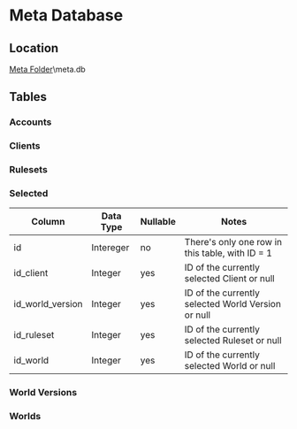 # Meta Database


## Location

[Meta Folder](../../folders/meta-folder/)\\meta.db

## Tables

### Accounts

### Clients

### Rulesets

### Selected

| Column  | Data Type | Nullable | Notes |
| ------- | --------- | -------- | ----- |
| id  | Intereger | no | There's only one row in this table, with ID = 1 |
| id_client | Integer | yes | ID of the currently selected Client or null |
| id_world_version | Integer | yes | ID of the currently selected World Version or null |
| id_ruleset | Integer | yes | ID of the currently selected Ruleset or null |
| id_world | Integer | yes | ID of the currently selected World or null |

### World Versions

### Worlds
